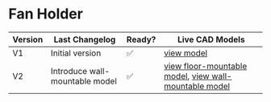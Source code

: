 # Fan Holder

| Version | Last Changelog | Ready? | Live CAD Models |
| ------- | -------------- | ------ | --------------- |
| V1 | Initial version | ✅ | [view model](https://a360.co/2V8enEU)
| V2 | Introduce wall-mountable model | ✅ | [view floor-mountable model](https://a360.co/2V8enEU), [view wall-mountable model]()
